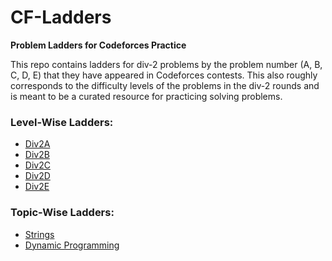 # CF-Ladders
**Problem Ladders for Codeforces Practice**

This repo contains ladders for div-2 problems by the problem number (A, B, C, D, E) that they have appeared in Codeforces contests. This also roughly corresponds to the difficulty levels of the problems in the div-2 rounds and is meant to be a curated resource for practicing solving problems.

### Level-Wise Ladders:
* [Div2A](https://github.com/axtitv/CF-Ladders/blob/master/div2A.md)
* [Div2B](https://github.com/axtitv/CF-Ladders/blob/master/div2B.md)
* [Div2C](https://github.com/axtitv/CF-Ladders/blob/master/div2C.md)
* [Div2D](https://github.com/axtitv/CF-Ladders/blob/master/div2D.md)
* [Div2E](https://github.com/axtitv/CF-Ladders/blob/master/div2E.md)

### Topic-Wise Ladders:
* [Strings](https://github.com/axtitv/CF-Ladders/blob/master/strings.md)
* [Dynamic Programming](https://github.com/axtitv/CF-Ladders/blob/master/dynamicProgramming.md)
